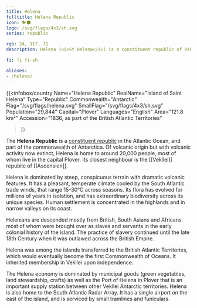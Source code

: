 ```yaml
---
title: Helena
fulltitle: Helena Republic
icon: 🐦‍⬛
logo: /svg/flags/4x3/sh.svg
series: republic

rgb: 24, 117, 71
description: Helena (<i>St Helena</i>) is a constituent republic of Vekllei located in the southern Atlantic Ocean.

fi: fi fi-sh

aliases:
- /helena/
---
```

{{<infobox/country
	 Name="Helena Republic"
	 RealName="Island of Saint Helena"
	 Type="Republic"
	 Commonwealth="Antarctic"
	 Flag="/svg/flags/helena.svg"
	 SmallFlag="/svg/flags/4x3/sh.svg"
	 Population="29,844"
	 Capital="Plover"
	 Languages="English"
	 Area="121.8 km²"
	 Accession="1836, as part of the British Atlantic Territories"
 >}}

The <span class="fi fi-sh"></span> **Helena Republic** is a [constituent republic](/republics/) in the Atlantic Ocean, and part of the commonwealth of Antarctica. Of volcanic origin but with volcanic activity now extinct, Helena is home to around 20,000 people, most of whom live in the capital Plover. Its closest neighbour is the [[Vekllei]] republic of [[Ascension]].

Helena is dominated by steep, conspicuous terrain with dramatic volcanic features. It has a pleasant, temperate climate cooled by the South Atlantic trade winds, that range 15-30°C across seasons. Its flora has evolved for millions of years in isolation, and has extraordinary biodiversity across its unique species. Human settlement is concentrated in the highlands and in narrow valleys on its coast.

Helenians are descended mostly from British, South Asians and Africans most of whom were brought over as slaves and servants in the early colonial history of the island. The practice of slavery continued until the late 18th Century when it was outlawed across the British Empire.

Helena was among the islands transferred to the British Atlantic Territories, which would eventually become the first Commonwealth of Oceans. It inherited membership in Vekllei upon independence.

The Helena economy is dominated by municipal goods (green vegetables, land stewardship, crafts) as well as the Port of Helena in Plover that is an important supply station between other Vekllei Antarctic territories. Helena is also home to the South Atlantic Radar Array. It has a single airport on the east of the island, and is serviced by small tramlines and funiculars.



